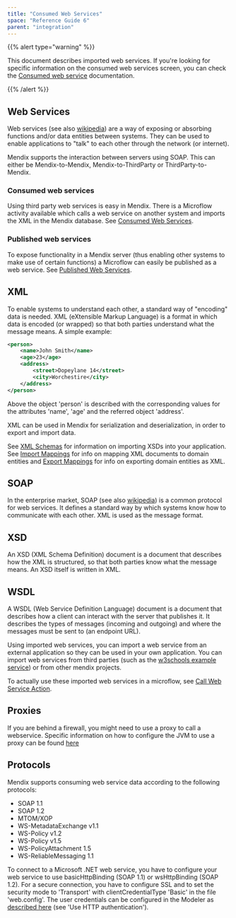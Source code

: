 ```yaml
---
title: "Consumed Web Services"
space: "Reference Guide 6"
parent: "integration"
---
```

{{% alert type="warning" %}}

This document describes imported web services. If you're looking for specific information on the consumed web services screen, you can check the [Consumed web service](consumed-web-service) documentation.

{{% /alert %}}

## Web Services

Web services (see also [wikipedia](http://en.wikipedia.org/wiki/Web_service)) are a way of exposing or absorbing functions and/or data entities between systems. They can be used to enable applications to "talk" to each other through the network (or internet).

Mendix supports the interaction between servers using SOAP. This can either be Mendix-to-Mendix, Mendix-to-ThirdParty or ThirdParty-to-Mendix.

### Consumed web services

Using third party web services is easy in Mendix. There is a Microflow activity available which calls a web service on another system and imports the XML in the Mendix database. See [Consumed Web Services](consumed-web-services).

### Published web services

To expose functionality in a Mendix server (thus enabling other systems to make use of certain functions) a Microflow can easily be published as a web service. See [Published Web Services](published-web-services).

## XML

To enable systems to understand each other, a standard way of "encoding" data is needed. XML (eXtensible Markup Language) is a format in which data is encoded (or wrapped) so that both parties understand what the message means. A simple example:

```xml
<person>
	<name>John Smith</name>
	<age>23</age>
	<address>
		<street>Dopeylane 14</street>
		<city>Worchestire</city>
	</address>
</person>
```

Above the object 'person' is described with the corresponding values for the attributes 'name', 'age' and the referred object 'address'.

XML can be used in Mendix for serialization and deserialization, in order to export and import data.

See [XML Schemas](xml-schemas) for information on importing XSDs into your application.
See  [Import Mappings](import-mappings) for info on mapping XML documents to domain entities and [Export Mappings](export-mappings) for info on exporting domain entities as XML.

## SOAP

In the enterprise market, SOAP (see also [wikipedia](http://en.wikipedia.org/wiki/SOAP_(protocol))) is a common protocol for web services. It defines a standard way by which systems know how to communicate with each other. XML is used as the message format.

## XSD

An XSD (XML Schema Definition) document is a document that describes how the XML is structured, so that both parties know what the message means. An XSD itself is written in XML.

## WSDL

A WSDL (Web Service Definition Language) document is a document that describes how a client can interact with the server that publishes it. It describes the types of messages (incoming and outgoing) and where the messages must be sent to (an endpoint URL).

Using imported web services, you can import a web service from an external application so they can be used in your own application. You can import web services from third parties (such as the
[w3schools example service](http://www.w3schools.com/xml/tempconvert.asmx?WSDL)) or from other mendix projects.

To actually use these imported web services in a microflow, see [Call Web Service Action](call-web-service-action).

## Proxies

If you are behind a firewall, you might need to use a proxy to call a webservice. Specific information on how to configure the JVM to use a proxy can be found [here](using-a-proxy-to-call-a-webservice)

## Protocols

Mendix supports consuming web service data according to the following protocols:

*   SOAP 1.1
*   SOAP 1.2
*   MTOM/XOP
*   WS-MetadataExchange v1.1
*   WS-Policy v1.2
*   WS-Policy v1.5
*   WS-PolicyAttachment 1.5
*   WS-ReliableMessaging 1.1

To connect to a Microsoft .NET web service, you have to configure your web service to use basicHttpBinding (SOAP 1.1) or wsHttpBinding (SOAP 1.2). For a secure connection, you have to configure SSL and to set the security mode to 'Transport' with clientCredentialType 'Basic' in the file 'web.config'. The user credentials can be configured in the Modeler as [described here](call-web-service-action) (see 'Use HTTP authentication').
